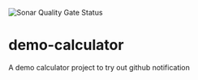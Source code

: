 <!-- TITLE/ -->
![Sonar Quality Gate Status](https://39534a83.ngrok.io/api/project_badges/measure?project=cglx%3Ademo-calculator&metric=alert_status)
<!-- /BADGES -->
# demo-calculator
A demo calculator project to try out github notification


